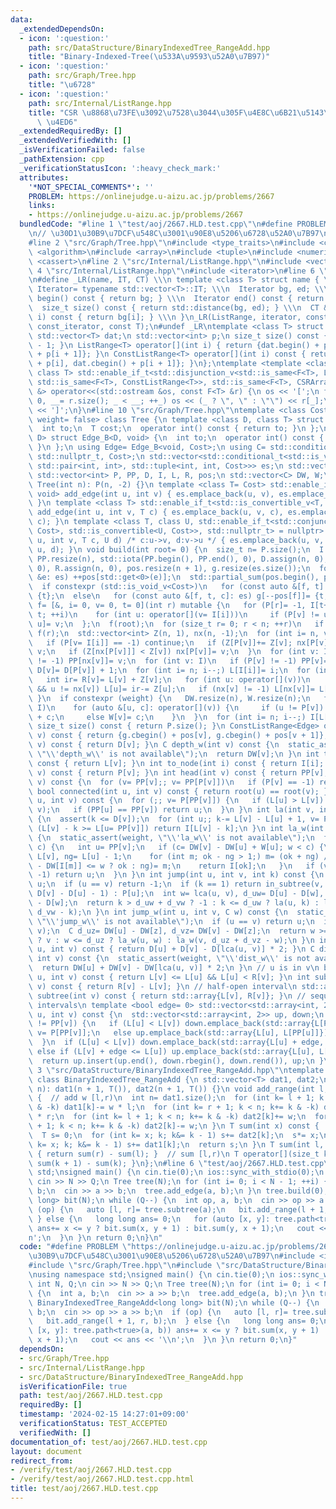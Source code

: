 ```yaml
---
data:
  _extendedDependsOn:
  - icon: ':question:'
    path: src/DataStructure/BinaryIndexedTree_RangeAdd.hpp
    title: "Binary-Indexed-Tree(\u533A\u9593\u52A0\u7B97)"
  - icon: ':question:'
    path: src/Graph/Tree.hpp
    title: "\u6728"
  - icon: ':question:'
    path: src/Internal/ListRange.hpp
    title: "CSR \u8868\u73FE\u3092\u7528\u3044\u305F\u4E8C\u6B21\u5143\u914D\u5217\
      \ \u4ED6"
  _extendedRequiredBy: []
  _extendedVerifiedWith: []
  _isVerificationFailed: false
  _pathExtension: cpp
  _verificationStatusIcon: ':heavy_check_mark:'
  attributes:
    '*NOT_SPECIAL_COMMENTS*': ''
    PROBLEM: https://onlinejudge.u-aizu.ac.jp/problems/2667
    links:
    - https://onlinejudge.u-aizu.ac.jp/problems/2667
  bundledCode: "#line 1 \"test/aoj/2667.HLD.test.cpp\"\n#define PROBLEM \"https://onlinejudge.u-aizu.ac.jp/problems/2667\"\
    \n// \u30D1\u30B9\u7DCF\u548C\u3001\u90E8\u5206\u6728\u52A0\u7B97\n#include <iostream>\n\
    #line 2 \"src/Graph/Tree.hpp\"\n#include <type_traits>\n#include <cstddef>\n#include\
    \ <algorithm>\n#include <array>\n#include <tuple>\n#include <numeric>\n#include\
    \ <cassert>\n#line 2 \"src/Internal/ListRange.hpp\"\n#include <vector>\n#line\
    \ 4 \"src/Internal/ListRange.hpp\"\n#include <iterator>\n#line 6 \"src/Internal/ListRange.hpp\"\
    \n#define _LR(name, IT, CT) \\\n template <class T> struct name { \\\n  using\
    \ Iterator= typename std::vector<T>::IT; \\\n  Iterator bg, ed; \\\n  Iterator\
    \ begin() const { return bg; } \\\n  Iterator end() const { return ed; } \\\n\
    \  size_t size() const { return std::distance(bg, ed); } \\\n  CT &operator[](int\
    \ i) const { return bg[i]; } \\\n }\n_LR(ListRange, iterator, const T);\n_LR(ConstListRange,\
    \ const_iterator, const T);\n#undef _LR\ntemplate <class T> struct CSRArray {\n\
    \ std::vector<T> dat;\n std::vector<int> p;\n size_t size() const { return p.size()\
    \ - 1; }\n ListRange<T> operator[](int i) { return {dat.begin() + p[i], dat.begin()\
    \ + p[i + 1]}; }\n ConstListRange<T> operator[](int i) const { return {dat.cbegin()\
    \ + p[i], dat.cbegin() + p[i + 1]}; }\n};\ntemplate <template <class> class F,\
    \ class T> std::enable_if_t<std::disjunction_v<std::is_same<F<T>, ListRange<T>>,\
    \ std::is_same<F<T>, ConstListRange<T>>, std::is_same<F<T>, CSRArray<T>>>, std::ostream\
    \ &> operator<<(std::ostream &os, const F<T> &r) {\n os << '[';\n for (int _=\
    \ 0, __= r.size(); _ < __; ++_) os << (_ ? \", \" : \"\") << r[_];\n return os\
    \ << ']';\n}\n#line 10 \"src/Graph/Tree.hpp\"\ntemplate <class Cost= void, bool\
    \ weight= false> class Tree {\n template <class D, class T> struct Edge_B {\n\
    \  int to;\n  T cost;\n  operator int() const { return to; }\n };\n template <class\
    \ D> struct Edge_B<D, void> {\n  int to;\n  operator int() const { return to;\
    \ }\n };\n using Edge= Edge_B<void, Cost>;\n using C= std::conditional_t<std::is_void_v<Cost>,\
    \ std::nullptr_t, Cost>;\n std::vector<std::conditional_t<std::is_void_v<Cost>,\
    \ std::pair<int, int>, std::tuple<int, int, Cost>>> es;\n std::vector<Edge> g;\n\
    \ std::vector<int> P, PP, D, I, L, R, pos;\n std::vector<C> DW, W;\npublic:\n\
    \ Tree(int n): P(n, -2) {}\n template <class T= Cost> std::enable_if_t<std::is_void_v<T>,\
    \ void> add_edge(int u, int v) { es.emplace_back(u, v), es.emplace_back(v, u);\
    \ }\n template <class T> std::enable_if_t<std::is_convertible_v<T, Cost>, void>\
    \ add_edge(int u, int v, T c) { es.emplace_back(u, v, c), es.emplace_back(v, u,\
    \ c); }\n template <class T, class U, std::enable_if_t<std::conjunction_v<std::is_convertible<T,\
    \ Cost>, std::is_convertible<U, Cost>>, std::nullptr_t> = nullptr> void add_edge(int\
    \ u, int v, T c, U d) /* c:u->v, d:v->u */ { es.emplace_back(u, v, c), es.emplace_back(v,\
    \ u, d); }\n void build(int root= 0) {\n  size_t n= P.size();\n  I.resize(n),\
    \ PP.resize(n), std::iota(PP.begin(), PP.end(), 0), D.assign(n, 0), L.assign(n,\
    \ 0), R.assign(n, 0), pos.resize(n + 1), g.resize(es.size());\n  for (const auto\
    \ &e: es) ++pos[std::get<0>(e)];\n  std::partial_sum(pos.begin(), pos.end(), pos.begin());\n\
    \  if constexpr (std::is_void_v<Cost>)\n   for (const auto &[f, t]: es) g[--pos[f]]=\
    \ {t};\n  else\n   for (const auto &[f, t, c]: es) g[--pos[f]]= {t, c};\n  auto\
    \ f= [&, i= 0, v= 0, t= 0](int r) mutable {\n   for (P[r]= -1, I[t++]= r; i <\
    \ t; ++i)\n    for (int u: operator[](v= I[i]))\n     if (P[v] != u) P[I[t++]=\
    \ u]= v;\n  };\n  f(root);\n  for (size_t r= 0; r < n; ++r)\n   if (P[r] == -2)\
    \ f(r);\n  std::vector<int> Z(n, 1), nx(n, -1);\n  for (int i= n, v; i--;) {\n\
    \   if (P[v= I[i]] == -1) continue;\n   if (Z[P[v]]+= Z[v]; nx[P[v]] == -1) nx[P[v]]=\
    \ v;\n   if (Z[nx[P[v]]] < Z[v]) nx[P[v]]= v;\n  }\n  for (int v: I)\n   if (nx[v]\
    \ != -1) PP[nx[v]]= v;\n  for (int v: I)\n   if (P[v] != -1) PP[v]= PP[PP[v]],\
    \ D[v]= D[P[v]] + 1;\n  for (int i= n; i--;) L[I[i]]= i;\n  for (int v: I) {\n\
    \   int ir= R[v]= L[v] + Z[v];\n   for (int u: operator[](v))\n    if (u != P[v]\
    \ && u != nx[v]) L[u]= ir-= Z[u];\n   if (nx[v] != -1) L[nx[v]]= L[v] + 1;\n \
    \ }\n  if constexpr (weight) {\n   DW.resize(n), W.resize(n);\n   for (int v:\
    \ I)\n    for (auto &[u, c]: operator[](v)) {\n     if (u != P[v]) DW[u]= DW[v]\
    \ + c;\n     else W[v]= c;\n    }\n  }\n  for (int i= n; i--;) I[L[i]]= i;\n }\n\
    \ size_t size() const { return P.size(); }\n ConstListRange<Edge> operator[](int\
    \ v) const { return {g.cbegin() + pos[v], g.cbegin() + pos[v + 1]}; }\n int depth(int\
    \ v) const { return D[v]; }\n C depth_w(int v) const {\n  static_assert(weight,\
    \ \"\\'depth_w\\' is not available\");\n  return DW[v];\n }\n int to_seq(int v)\
    \ const { return L[v]; }\n int to_node(int i) const { return I[i]; }\n int parent(int\
    \ v) const { return P[v]; }\n int head(int v) const { return PP[v]; }\n int root(int\
    \ v) const {\n  for (v= PP[v];; v= PP[P[v]])\n   if (P[v] == -1) return v;\n }\n\
    \ bool connected(int u, int v) const { return root(u) == root(v); }\n int lca(int\
    \ u, int v) const {\n  for (;; v= P[PP[v]]) {\n   if (L[u] > L[v]) std::swap(u,\
    \ v);\n   if (PP[u] == PP[v]) return u;\n  }\n }\n int la(int v, int k) const\
    \ {\n  assert(k <= D[v]);\n  for (int u;; k-= L[v] - L[u] + 1, v= P[u])\n   if\
    \ (L[v] - k >= L[u= PP[v]]) return I[L[v] - k];\n }\n int la_w(int v, C w) const\
    \ {\n  static_assert(weight, \"\\'la_w\\' is not available\");\n  for (C c;; w-=\
    \ c) {\n   int u= PP[v];\n   if (c= DW[v] - DW[u] + W[u]; w < c) {\n    int ok=\
    \ L[v], ng= L[u] - 1;\n    for (int m; ok - ng > 1;) m= (ok + ng) / 2, (DW[v]\
    \ - DW[I[m]] <= w ? ok : ng)= m;\n    return I[ok];\n   }\n   if (v= P[u]; v ==\
    \ -1) return u;\n  }\n }\n int jump(int u, int v, int k) const {\n  if (!k) return\
    \ u;\n  if (u == v) return -1;\n  if (k == 1) return in_subtree(v, u) ? la(v,\
    \ D[v] - D[u] - 1) : P[u];\n  int w= lca(u, v), d_uw= D[u] - D[w], d_vw= D[v]\
    \ - D[w];\n  return k > d_uw + d_vw ? -1 : k <= d_uw ? la(u, k) : la(v, d_uw +\
    \ d_vw - k);\n }\n int jump_w(int u, int v, C w) const {\n  static_assert(weight,\
    \ \"\\'jump_w\\' is not available\");\n  if (u == v) return u;\n  int z= lca(u,\
    \ v);\n  C d_uz= DW[u] - DW[z], d_vz= DW[v] - DW[z];\n  return w >= d_uz + d_vz\
    \ ? v : w <= d_uz ? la_w(u, w) : la_w(v, d_uz + d_vz - w);\n }\n int dist(int\
    \ u, int v) const { return D[u] + D[v] - D[lca(u, v)] * 2; }\n C dist_w(int u,\
    \ int v) const {\n  static_assert(weight, \"\\'dist_w\\' is not available\");\n\
    \  return DW[u] + DW[v] - DW[lca(u, v)] * 2;\n }\n // u is in v\n bool in_subtree(int\
    \ u, int v) const { return L[v] <= L[u] && L[u] < R[v]; }\n int subtree_size(int\
    \ v) const { return R[v] - L[v]; }\n // half-open interval\n std::array<int, 2>\
    \ subtree(int v) const { return std::array{L[v], R[v]}; }\n // sequence of closed\
    \ intervals\n template <bool edge= 0> std::vector<std::array<int, 2>> path(int\
    \ u, int v) const {\n  std::vector<std::array<int, 2>> up, down;\n  while (PP[u]\
    \ != PP[v]) {\n   if (L[u] < L[v]) down.emplace_back(std::array{L[PP[v]], L[v]}),\
    \ v= P[PP[v]];\n   else up.emplace_back(std::array{L[u], L[PP[u]]}), u= P[PP[u]];\n\
    \  }\n  if (L[u] < L[v]) down.emplace_back(std::array{L[u] + edge, L[v]});\n \
    \ else if (L[v] + edge <= L[u]) up.emplace_back(std::array{L[u], L[v] + edge});\n\
    \  return up.insert(up.end(), down.rbegin(), down.rend()), up;\n }\n};\n#line\
    \ 3 \"src/DataStructure/BinaryIndexedTree_RangeAdd.hpp\"\ntemplate <typename T>\
    \ class BinaryIndexedTree_RangeAdd {\n std::vector<T> dat1, dat2;\npublic:\n BinaryIndexedTree_RangeAdd(int\
    \ n): dat1(n + 1, T()), dat2(n + 1, T()) {}\n void add_range(int l, int r, T w)\
    \ {  // add w [l,r)\n  int n= dat1.size();\n  for (int k= l + 1; k < n; k+= k\
    \ & -k) dat1[k]-= w * l;\n  for (int k= r + 1; k < n; k+= k & -k) dat1[k]+= w\
    \ * r;\n  for (int k= l + 1; k < n; k+= k & -k) dat2[k]+= w;\n  for (int k= r\
    \ + 1; k < n; k+= k & -k) dat2[k]-= w;\n }\n T sum(int x) const {  // sum [0,x)\n\
    \  T s= 0;\n  for (int k= x; k; k&= k - 1) s+= dat2[k];\n  s*= x;\n  for (int\
    \ k= x; k; k&= k - 1) s+= dat1[k];\n  return s;\n }\n T sum(int l, int r) const\
    \ { return sum(r) - sum(l); }  // sum [l,r)\n T operator[](size_t k) const { return\
    \ sum(k + 1) - sum(k); }\n};\n#line 6 \"test/aoj/2667.HLD.test.cpp\"\nusing namespace\
    \ std;\nsigned main() {\n cin.tie(0);\n ios::sync_with_stdio(0);\n int N, Q;\n\
    \ cin >> N >> Q;\n Tree tree(N);\n for (int i= 0; i < N - 1; ++i) {\n  int a,\
    \ b;\n  cin >> a >> b;\n  tree.add_edge(a, b);\n }\n tree.build(0);\n BinaryIndexedTree_RangeAdd<long\
    \ long> bit(N);\n while (Q--) {\n  int op, a, b;\n  cin >> op >> a >> b;\n  if\
    \ (op) {\n   auto [l, r]= tree.subtree(a);\n   bit.add_range(l + 1, r, b);\n \
    \ } else {\n   long long ans= 0;\n   for (auto [x, y]: tree.path<true>(a, b))\
    \ ans+= x <= y ? bit.sum(x, y + 1) : bit.sum(y, x + 1);\n   cout << ans << '\\\
    n';\n  }\n }\n return 0;\n}\n"
  code: "#define PROBLEM \"https://onlinejudge.u-aizu.ac.jp/problems/2667\"\n// \u30D1\
    \u30B9\u7DCF\u548C\u3001\u90E8\u5206\u6728\u52A0\u7B97\n#include <iostream>\n\
    #include \"src/Graph/Tree.hpp\"\n#include \"src/DataStructure/BinaryIndexedTree_RangeAdd.hpp\"\
    \nusing namespace std;\nsigned main() {\n cin.tie(0);\n ios::sync_with_stdio(0);\n\
    \ int N, Q;\n cin >> N >> Q;\n Tree tree(N);\n for (int i= 0; i < N - 1; ++i)\
    \ {\n  int a, b;\n  cin >> a >> b;\n  tree.add_edge(a, b);\n }\n tree.build(0);\n\
    \ BinaryIndexedTree_RangeAdd<long long> bit(N);\n while (Q--) {\n  int op, a,\
    \ b;\n  cin >> op >> a >> b;\n  if (op) {\n   auto [l, r]= tree.subtree(a);\n\
    \   bit.add_range(l + 1, r, b);\n  } else {\n   long long ans= 0;\n   for (auto\
    \ [x, y]: tree.path<true>(a, b)) ans+= x <= y ? bit.sum(x, y + 1) : bit.sum(y,\
    \ x + 1);\n   cout << ans << '\\n';\n  }\n }\n return 0;\n}"
  dependsOn:
  - src/Graph/Tree.hpp
  - src/Internal/ListRange.hpp
  - src/DataStructure/BinaryIndexedTree_RangeAdd.hpp
  isVerificationFile: true
  path: test/aoj/2667.HLD.test.cpp
  requiredBy: []
  timestamp: '2024-02-15 14:27:01+09:00'
  verificationStatus: TEST_ACCEPTED
  verifiedWith: []
documentation_of: test/aoj/2667.HLD.test.cpp
layout: document
redirect_from:
- /verify/test/aoj/2667.HLD.test.cpp
- /verify/test/aoj/2667.HLD.test.cpp.html
title: test/aoj/2667.HLD.test.cpp
---
```

